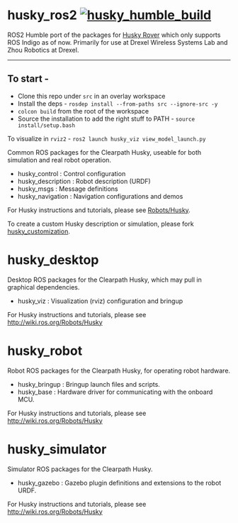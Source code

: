 husky_ros2
[![husky_humble_build](https://github.com/adeeb10abbas/husky_ros2/actions/workflows/ci.yml/badge.svg?event=push)](https://github.com/adeeb10abbas/husky_ros2/actions/workflows/ci.yml)
=====
ROS2 Humble port of the packages for [Husky Rover](https://github.com/husky/husky/) which only supports ROS Indigo as of now. Primarily for use at Drexel Wireless Systems Lab and Zhou Robotics at Drexel. 

_______

## To start -
 - Clone this repo under `src` in an overlay workspace 
 - Install the deps - `rosdep install --from-paths src --ignore-src -y`
 - `colcon build` from the root of the workspace
 - Source the installation to add the right stuff to PATH - `source install/setup.bash` 

To visualize in `rviz2` - `ros2 launch husky_viz view_model_launch.py`

Common ROS packages for the Clearpath Husky, useable for both simulation and
real robot operation.

 - husky_control : Control configuration
 - husky_description : Robot description (URDF)
 - husky_msgs : Message definitions
 - husky_navigation : Navigation configurations and demos

For Husky instructions and tutorials, please see [Robots/Husky](http://wiki.ros.org/Robots/Husky).

To create a custom Husky description or simulation, please fork [husky_customization](https://github.com/husky/husky_customization).

husky_desktop
=============

Desktop ROS packages for the Clearpath Husky, which may pull in graphical dependencies.

 - husky_viz : Visualization (rviz) configuration and bringup

For Husky instructions and tutorials, please see http://wiki.ros.org/Robots/Husky

husky_robot
===========

Robot ROS packages for the Clearpath Husky, for operating robot hardware.

 - husky_bringup : Bringup launch files and scripts.
 - husky_base : Hardware driver for communicating with the onboard MCU.

For Husky instructions and tutorials, please see http://wiki.ros.org/Robots/Husky

husky_simulator
==============

Simulator ROS packages for the Clearpath Husky.

 - husky_gazebo : Gazebo plugin definitions and extensions to the robot URDF.

For Husky instructions and tutorials, please see http://wiki.ros.org/Robots/Husky
